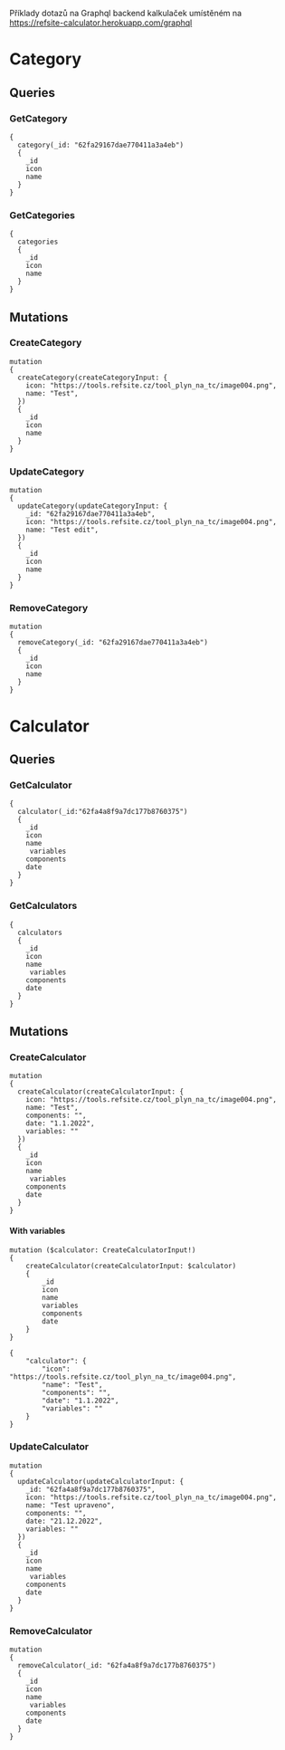 Příklady dotazů na Graphql backend kalkulaček umístěném na https://refsite-calculator.herokuapp.com/graphql

# Category
## Queries
### GetCategory
    {
      category(_id: "62fa29167dae770411a3a4eb")
      {
        _id
        icon
        name
      }
    }
### GetCategories
    {
      categories
      {
        _id
        icon
        name
      }
    }
## Mutations
### CreateCategory

    mutation 
    {
      createCategory(createCategoryInput: {
        icon: "https://tools.refsite.cz/tool_plyn_na_tc/image004.png",
        name: "Test",
      }) 
      {
        _id
        icon
        name
      }
    }

### UpdateCategory

    mutation 
    {
      updateCategory(updateCategoryInput: {
        _id: "62fa29167dae770411a3a4eb",
        icon: "https://tools.refsite.cz/tool_plyn_na_tc/image004.png",
        name: "Test edit",
      }) 
      {
        _id
        icon
        name
      }
    }

### RemoveCategory

    mutation 
    {
      removeCategory(_id: "62fa29167dae770411a3a4eb") 
      {
        _id
        icon
        name
      }
    }

# Calculator
## Queries
### GetCalculator
    {
      calculator(_id:"62fa4a8f9a7dc177b8760375")
      {
        _id
        icon
        name
         variables
        components
        date
      }
    }
### GetCalculators
    {
      calculators
      {
        _id
        icon
        name
         variables
        components
        date
      }
    }
## Mutations
### CreateCalculator

    mutation 
    {
      createCalculator(createCalculatorInput: {
        icon: "https://tools.refsite.cz/tool_plyn_na_tc/image004.png",
        name: "Test",
        components: "",
        date: "1.1.2022",
        variables: ""
      }) 
      {
        _id
        icon
        name
         variables
        components
        date
      }
    }

#### With variables
    mutation ($calculator: CreateCalculatorInput!)
    {
        createCalculator(createCalculatorInput: $calculator) 
        {
            _id
            icon
            name
            variables
            components
            date
        }
    }

    {
        "calculator": {
            "icon": "https://tools.refsite.cz/tool_plyn_na_tc/image004.png",
            "name": "Test",
            "components": "",
            "date": "1.1.2022",
            "variables": ""
        }
    }

### UpdateCalculator

    mutation 
    {
      updateCalculator(updateCalculatorInput: {
        _id: "62fa4a8f9a7dc177b8760375",
        icon: "https://tools.refsite.cz/tool_plyn_na_tc/image004.png",
        name: "Test upraveno",
        components: "",
        date: "21.12.2022",
        variables: ""
      }) 
      {
        _id
        icon
        name
         variables
        components
        date
      }
    }

### RemoveCalculator

    mutation 
    {
      removeCalculator(_id: "62fa4a8f9a7dc177b8760375") 
      {
        _id
        icon
        name
         variables
        components
        date
      }
    }